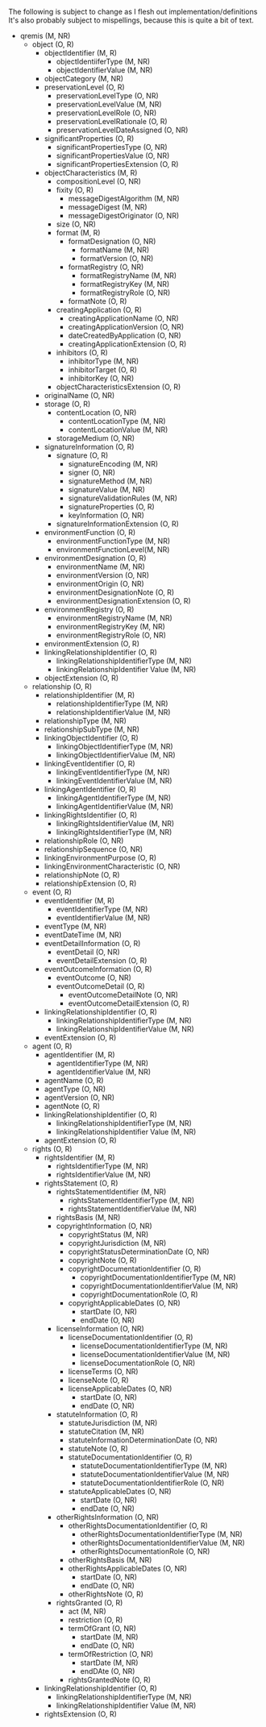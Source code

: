 The following is subject to change as I flesh out implementation/definitions
It's also probably subject to mispellings, because this is quite a bit of text.

- qremis (M, NR)
  - object (O, R)
    - objectIdentifier (M, R)
      - objectIdentiiferType (M, NR)
      - objectIdentifierValue (M, NR)
    - objectCategory (M, NR)
    - preservationLevel (O, R)
      - preservationLevelType (O, NR)
      - preservationLevelValue (M, NR)
      - preservationLevelRole (O, NR)
      - preservationLevelRationale (O, R)
      - preservationLevelDateAssigned (O, NR)
    - significantProperties (O, R)
      - significantPropertiesType (O, NR)
      - significantPropertiesValue (O, NR)
      - significantPropertiesExtension (O, R)
    - objectCharacteristics (M, R)
      - compositionLevel (O, NR)
      - fixity (O, R)
        - messageDigestAlgorithm (M, NR)
        - messageDigest (M, NR)
        - messageDigestOriginator (O, NR)
      - size (O, NR)
      - format (M, R)
        - formatDesignation (O, NR)
          - formatName (M, NR)
          - formatVersion (O, NR)
        - formatRegistry (O, NR)
          - formatRegistryName (M, NR)
          - formatRegistryKey (M, NR)
          - formatRegistryRole (O, NR)
        - formatNote (O, R)
      - creatingApplication (O, R)
        - creatingApplicationName (O, NR)
        - creatingApplicationVersion (O, NR)
        - dateCreatedByApplication (O, NR)
        - creatingApplicationExtension (O, R)
      - inhibitors (O, R)
        - inhibitorType (M, NR)
        - inhibitorTarget (O, R)
        - inhibitorKey (O, NR)
      - objectCharacteristicsExtension (O, R)
    - originalName (O, NR)
    - storage (O, R)
      - contentLocation (O, NR)
        - contentLocationType (M, NR)
        - contentLocationValue (M, NR)
      - storageMedium (O, NR)
    - signatureInformation (O, R)
      - signature (O, R)
        - signatureEncoding (M, NR)
        - signer (O, NR)
        - signatureMethod (M, NR)
        - signatureValue (M, NR)
        - signatureValidationRules (M, NR)
        - signatureProperties (O, R)
        - keyInformation (O, NR)
      - signatureInformationExtension (O, R)
    - environmentFunction (O, R)
      - environmentFunctionType (M, NR)
      - environmentFunctionLevel(M, NR)
    - environmentDesignation (O, R)
      - environmentName (M, NR)
      - environmentVersion (O, NR)
      - environmentOrigin (O, NR)
      - environmentDesignationNote (O, R)
      - environmentDesignationExtension (O, R)
    - environmentRegistry (O, R)
      - environmentRegistryName (M, NR)
      - environmentRegistryKey (M, NR)
      - environmentRegistryRole (O, NR)
    - environmentExtension (O, R)
    - linkingRelationshipIdentifier (O, R)
        - linkingRelationshipIdentifierType (M, NR)
        - linkingRelationshipIdentifier Value (M, NR)
    - objectExtension (O, R)
  - relationship (O, R)
    - relationshipIdentifier (M, R)
      - relationshipIdentifierType (M, NR)
      - relationshipIdentifierValue (M, NR)
    - relationshipType (M, NR)
    - relationshipSubType (M, NR)
    - linkingObjectIdentifier (O, R)
      - linkingObjectIdentifierType (M, NR)
      - linkingObjectIdentifierValue (M, NR)
    - linkingEventIdentifier (O, R)
      - linkingEventIdentifierType (M, NR)
      - linkingEventIdentifierValue (M, NR)
    - linkingAgentIdentifier (O, R)
      - linkingAgentIdentifierType (M, NR)
      - linkingAgentIdentifierValue (M, NR)
    - linkingRightsIdentifier (O, R)
      - linkingRightsIdentifierValue (M, NR)
      - linkingRightsIdentifierType (M, NR)
    - relationshipRole (O, NR)
    - relationshipSequence (O, NR)
    - linkingEnvironmentPurpose (O, R)
    - linkingEnvironmentCharacteristic (O, NR)
    - relationshipNote (O, R)
    - relationshipExtension (O, R)
  - event (O, R)
    - eventIdentifier (M, R)
      - eventIdentifierType (M, NR)
      - eventIdentifierValue (M, NR)
    - eventType (M, NR)
    - eventDateTime (M, NR)
    - eventDetailInformation (O, R)
      - eventDetail (O, NR)
      - eventDetailExtension (O, R)
    - eventOutcomeInformation (O, R)
      - eventOutcome (O, NR)
      - eventOutcomeDetail (O, R)
        - eventOutcomeDetailNote (O, NR)
        - eventOutcomeDetailExtension (O, R)
    - linkingRelationshipIdentifier (O, R)
      - linkingRelationshipIdentifierType (M, NR)
      - linkingRelationshipIdentifierValue (M, NR)
    - eventExtension (O, R)
  - agent (O, R)
    - agentIdentifier (M, R)
      - agentIdentifierType (M, NR)
      - agentIdentifierValue (M, NR)
    - agentName (O, R)
    - agentType (O, NR)
    - agentVersion (O, NR)
    - agentNote (O, R)
    - linkingRelationshipIdentifier (O, R)
      - linkingRelationshipIdentifierType (M, NR)
      - linkingRelationshipIdentifier Value (M, NR)
    - agentExtension (O, R)
  - rights (O, R)
    - rightsIdentifier (M, R)
      - rightsIdentifierType (M, NR)
      - rightsIdentifierValue (M, NR)
    - rightsStatement (O, R)
      - rightsStatementIdentifier (M, NR)
        - rightsStatementIdentifierType (M, NR)
        - rightsStatementIdentifierValue (M, NR)
      - rightsBasis (M, NR)
      - copyrightInformation (O, NR)
        - copyrightStatus (M, NR)
        - copyrightJurisdiction (M, NR)
        - copyrightStatusDeterminationDate (O, NR)
        - copyrightNote (O, R)
        - copyrightDocumentationIdentifier (O, R)
          - copyrightDocumentationIdentifierType (M, NR)
          - copyrightDocumentationIdentifierValue (M, NR)
          - copyrightDocumentationRole (O, R)
        - copyrightApplicableDates (O, NR)
          - startDate (O, NR)
          - endDate (O, NR)
      - licenseInformation (O, NR)
        - licenseDocumentationIdentifier (O, R)
          - licenseDocumentationIdentifierType (M, NR)
          - licenseDocumentationIdentifierValue (M, NR)
          - licenseDocumentationRole (O, NR)
        - licenseTerms (O, NR)
        - licenseNote (O, R)
        - licenseApplicableDates (O, NR)
          - startDate (O, NR)
          - endDate (O, NR)
      - statuteInformation (O, R)
        - statuteJurisdiction (M, NR)
        - statuteCitation (M, NR)
        - statuteInformationDeterminationDate (O, NR)
        - statuteNote (O, R)
        - statuteDocumentationIdentifier (O, R)
          - statuteDocumentationIdentifierType (M, NR)
          - statuteDocumentationIdentifierValue (M, NR)
          - statuteDocumentationIdentifierRole (O, NR)
        - statuteApplicableDates (O, NR)
          - startDate (O, NR)
          - endDate (O, NR)
      - otherRightsInformation (O, NR)
        - otherRightsDocumentationIdentifier (O, R)
          - otherRightsDocumentationIdentifierType (M, NR)
          - otherRightsDocumentationIdentifierValue (M, NR)
          - otherRightsDocumentationRole (O, NR)
        - otherRightsBasis (M, NR)
        - otherRightsApplicableDates (O, NR)
          - startDate (O, NR)
          - endDate (O, NR)
        - otherRightsNote (O, R)
      - rightsGranted (O, R)
        - act (M, NR)
        - restriction (O, R)
        - termOfGrant (O, NR)
          - startDate (M, NR)
          - endDate (O, NR)
        - termOfRestriction (O, NR)
          - startDate (M, NR)
          - endDAte (O, NR)
        - rightsGrantedNote (O, R)
    - linkingRelationshipIdentifier (O, R)
      - linkingRelationshipIdentifierType (M, NR)
      - linkingRelationshipIdentifier Value (M, NR)
    - rightsExtension (O, R)
